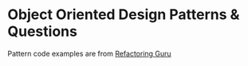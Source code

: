 # Object Oriented Design Patterns & Questions

Pattern code examples are from [Refactoring Guru](refactoring.guru/design-patterns)